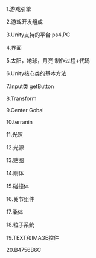 1.游戏引擎

2.游戏开发组成

3.Unity支持的平台 ps4,PC

4.界面

5.太阳，地球，月亮 制作过程+代码

6.Unity核心类的基本方法

7.Input类  getButton

8.Transform

9.Center Gobal

10.terranin

11.光照

12.光源

13.贴图

14.刚体

15.碰撞体

16.关节组件

17.柔体

18.粒子系统

19.TEXT和IMAGE控件

20.B4756B6C